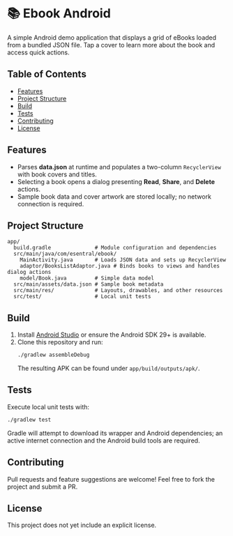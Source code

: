 # 📚 Ebook Android

A simple Android demo application that displays a grid of eBooks loaded from a bundled JSON file. Tap a cover to learn more about the book and access quick actions.

## Table of Contents
- [Features](#features)
- [Project Structure](#project-structure)
- [Build](#build)
- [Tests](#tests)
- [Contributing](#contributing)
- [License](#license)

## Features
- Parses **data.json** at runtime and populates a two-column `RecyclerView` with book covers and titles.
- Selecting a book opens a dialog presenting **Read**, **Share**, and **Delete** actions.
- Sample book data and cover artwork are stored locally; no network connection is required.

## Project Structure
```
app/
  build.gradle              # Module configuration and dependencies
  src/main/java/com/esentral/ebook/
    MainActivity.java       # Loads JSON data and sets up RecyclerView
    adaptor/BooksListAdaptor.java # Binds books to views and handles dialog actions
    model/Book.java         # Simple data model
  src/main/assets/data.json # Sample book metadata
  src/main/res/             # Layouts, drawables, and other resources
  src/test/                 # Local unit tests
```

## Build
1. Install [Android Studio](https://developer.android.com/studio) or ensure the Android SDK 29+ is available.
2. Clone this repository and run:
   ```bash
   ./gradlew assembleDebug
   ```
   The resulting APK can be found under `app/build/outputs/apk/`.

## Tests
Execute local unit tests with:
```bash
./gradlew test
```
Gradle will attempt to download its wrapper and Android dependencies; an active internet connection and the Android build tools are required.

## Contributing
Pull requests and feature suggestions are welcome! Feel free to fork the project and submit a PR.

## License
This project does not yet include an explicit license.
